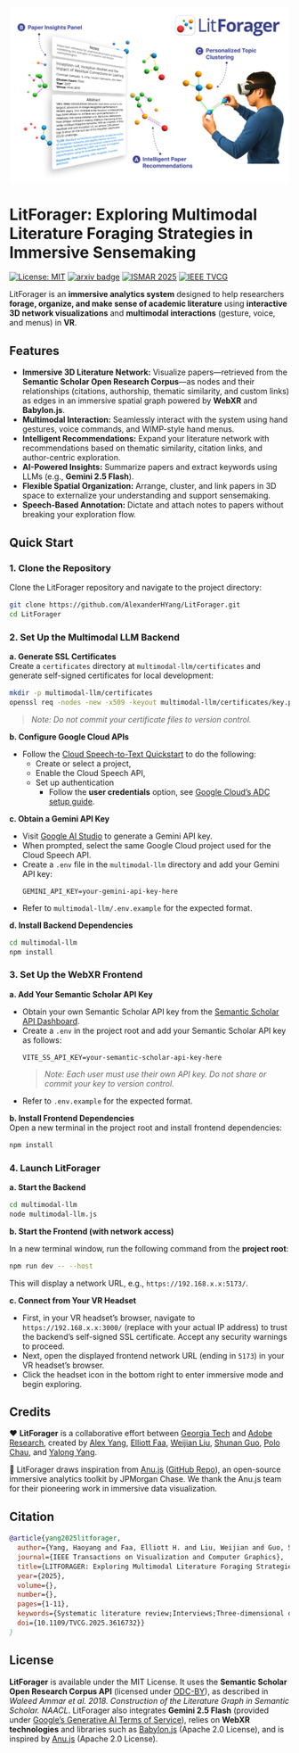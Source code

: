 <p align="center">
  <img src="img/banner.png" alt="LitForager banner"/>
</p>

# LitForager: Exploring Multimodal Literature Foraging Strategies in Immersive Sensemaking
[![License: MIT](https://img.shields.io/badge/License-MIT-blue.svg)](https://opensource.org/licenses/MIT)
[![arxiv badge](https://img.shields.io/badge/arXiv-2508.15043-red)](https://arxiv.org/abs/2508.15043)
[![ISMAR 2025](https://img.shields.io/badge/ISMAR-2025-green)](https://www.ieeeismar.net/2025/program/papers/#october-9-2025-17-30-18-30-room-205-document-search)
[![IEEE TVCG](https://img.shields.io/badge/IEEE-TVCG-green)](https://www.doi.org/10.1109/TVCG.2025.3616732)

LitForager is an **immersive analytics system** designed to help researchers **forage, organize, and make sense of academic literature** using **interactive 3D network visualizations** and **multimodal interactions** (gesture, voice, and menus) in **VR**.

## Features

- **Immersive 3D Literature Network:** Visualize papers—retrieved from the **Semantic Scholar Open Research Corpus**—as nodes and their relationships (citations, authorship, thematic similarity, and custom links) as edges in an immersive spatial graph powered by **WebXR** and **Babylon.js**.
- **Multimodal Interaction:** Seamlessly interact with the system using hand gestures, voice commands, and WIMP-style hand menus.
- **Intelligent Recommendations:** Expand your literature network with recommendations based on thematic similarity, citation links, and author-centric exploration.
- **AI-Powered Insights:** Summarize papers and extract keywords using LLMs (e.g., **Gemini 2.5 Flash**).
- **Flexible Spatial Organization:** Arrange, cluster, and link papers in 3D space to externalize your understanding and support sensemaking.
- **Speech-Based Annotation:** Dictate and attach notes to papers without breaking your exploration flow.

## Quick Start

### 1. Clone the Repository

Clone the LitForager repository and navigate to the project directory:
```sh
git clone https://github.com/AlexanderHYang/LitForager.git
cd LitForager
```

### 2. Set Up the Multimodal LLM Backend

**a. Generate SSL Certificates**  
Create a `certificates` directory at `multimodal-llm/certificates` and generate self-signed certificates for local development:
```sh
mkdir -p multimodal-llm/certificates
openssl req -nodes -new -x509 -keyout multimodal-llm/certificates/key.pem -out multimodal-llm/certificates/cert.pem -days 365
```
> _Note: Do not commit your certificate files to version control._

**b. Configure Google Cloud APIs**  
- Follow the [Cloud Speech-to-Text Quickstart](https://cloud.google.com/nodejs/docs/reference/speech/latest#quickstart) to do the following:
  - Create or select a project, 
  - Enable the Cloud Speech API, 
  - Set up authentication
    - Follow the **user credentials** option, see [Google Cloud’s ADC setup guide](https://cloud.google.com/docs/authentication/set-up-adc-local-dev-environment#local-user-cred).

**c. Obtain a Gemini API Key**  
- Visit [Google AI Studio](https://aistudio.google.com/apikey) to generate a Gemini API key.
- When prompted, select the same Google Cloud project used for the Cloud Speech API.
- Create a `.env` file in the `multimodal-llm` directory and add your Gemini API key:
  ```
  GEMINI_API_KEY=your-gemini-api-key-here
  ```
- Refer to `multimodal-llm/.env.example` for the expected format.

**d. Install Backend Dependencies**  
```sh
cd multimodal-llm
npm install
```

### 3. Set Up the WebXR Frontend

**a. Add Your Semantic Scholar API Key**  
- Obtain your own Semantic Scholar API key from the [Semantic Scholar API Dashboard](https://www.semanticscholar.org/product/api).
- Create a `.env` in the project root and add your Semantic Scholar API key as follows:
  ```
  VITE_SS_API_KEY=your-semantic-scholar-api-key-here
  ```
  > _Note: Each user must use their own API key. Do not share or commit your key to version control._
- Refer to `.env.example` for the expected format.

**b. Install Frontend Dependencies**  
Open a new terminal in the project root and install frontend dependencies:
```sh
npm install
```

### 4. Launch LitForager

**a. Start the Backend**
```sh
cd multimodal-llm
node multimodal-llm.js
```

**b. Start the Frontend (with network access)**

In a new terminal window, run the following command from the **project root**:
```sh
npm run dev -- --host
```
This will display a network URL, e.g., `https://192.168.x.x:5173/`.

**c. Connect from Your VR Headset**
- First, in your VR headset’s browser, navigate to `https://192.168.x.x:3000/` (replace with your actual IP address) to trust the backend’s self-signed SSL certificate. Accept any security warnings to proceed.
- Next, open the displayed frontend network URL (ending in `5173`) in your VR headset’s browser.
- Click the headset icon in the bottom right to enter immersive mode and begin exploring.

## Credits

❤️ **LitForager** is a collaborative effort between [Georgia Tech](https://gatech.edu) and [Adobe Research](https://research.adobe.com/), created by [Alex Yang](https://alexanderyang.me), [Elliott Faa](https://www.linkedin.com/in/elliottfaa/), [Weijian Liu](https://www.linkedin.com/in/weijian-liu-77b643237/), [Shunan Guo](https://research.adobe.com/person/shunan-guo/), [Polo Chau](https://poloclub.github.io/polochau/), and [Yalong Yang](https://ivi.cc.gatech.edu/pi.html).

💙 LitForager draws inspiration from [Anu.js](https://jpmorganchase.github.io/anu/) ([GitHub Repo](https://github.com/jpmorganchase/anu)), an open-source immersive analytics toolkit by JPMorgan Chase. We thank the Anu.js team for their pioneering work in immersive data visualization.

## Citation

```bibTeX
@article{yang2025litforager,
  author={Yang, Haoyang and Faa, Elliott H. and Liu, Weijian and Guo, Shunan and Chau, Duen Horng and Yang, Yalong},
  journal={IEEE Transactions on Visualization and Computer Graphics}, 
  title={LITFORAGER: Exploring Multimodal Literature Foraging Strategies in Immersive Sensemaking}, 
  year={2025},
  volume={},
  number={},
  pages={1-11},
  keywords={Systematic literature review;Interviews;Three-dimensional displays;Iterative methods;Organizations;Pain;Hands;Electronic mail;Cognition;Annotations;Immersive analytics;immersive sensemaking;information foraging;literature exploration;multimodal interaction},
  doi={10.1109/TVCG.2025.3616732}}
}
```
## License

**LitForager** is available under the MIT License. It uses the **Semantic Scholar Open Research Corpus API** (licensed under [ODC-BY](https://opendatacommons.org/licenses/by/)), as described in *Waleed Ammar et al. 2018. Construction of the Literature Graph in Semantic Scholar. NAACL*. LitForager also integrates **Gemini 2.5 Flash** (provided under [Google’s Generative AI Terms of Service](https://ai.google.dev/terms)), relies on **WebXR technologies** and libraries such as [Babylon.js](https://www.babylonjs.com/) (Apache 2.0 License), and is inspired by [Anu.js](https://github.com/jpmorganchase/anu) (Apache 2.0 License).
